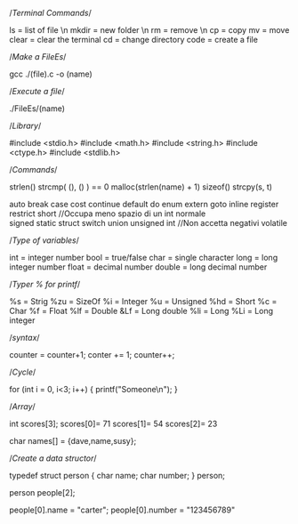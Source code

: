 /*Terminal Commands*/                                            

ls      =   list of file \n
mkdir   =   new folder   \n
rm      =   remove   \n
cp      =   copy
mv      =   move
clear   =   clear the terminal
cd      =   change directory
code    =   create a file

/*Make a FileEs*/

gcc ./(file).c -o (name)

/*Execute a file*/

./FileEs/(name)

/*Library*/

#include <stdio.h>
#include <math.h>
#include <string.h>
#include <ctype.h>
#include <stdlib.h> 

/*Commands*/

strlen()
strcmp( (), () ) == 0 
malloc(strlen(name) + 1)
sizeof()
strcpy(s, t)

auto
break
case
cost
continue
default
do
enum
extern
goto
inline
register
restrict
short                //Occupa meno spazio di un int normale               
signed
static
struct
switch
union
unsigned int          //Non accetta negativi 
volatile


/*Type of variables*/

int     =   integer number
bool    =   true/false
char    =   single character
long    =   long integer number
float   =   decimal number
double  =   long decimal number

/*Typer % for printf*/

%s   =      Strig
%zu  =      SizeOf
%i   =      Integer
%u   =      Unsigned
%hd  =      Short
%c   =      Char
%f   =      Float
%lf  =      Double
&Lf  =      Long double
%li  =      Long
%Li  =      Long integer

/*syntax*/

counter = counter+1;
conter += 1;
counter++;

/*Cycle*/

for (int i = 0, i<3; i++) 
{
    printf("Someone\n");
}

/*Array*/

int scores[3];
scores[0]= 71
scores[1]= 54
scores[2]= 23

char names[] = {dave,name,susy};

/*Create a data structor*/

typedef struct person
{
    char name;
    char number;
}
person;

person people[2];

people[0].name = "carter";
people[0].number = "123456789"
